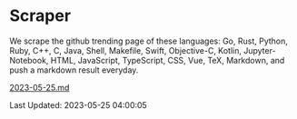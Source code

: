 # Scraper

We scrape the github trending page of these languages: Go, Rust, Python, Ruby, C++, C, Java, Shell, Makefile, Swift, Objective-C, Kotlin, Jupyter-Notebook, HTML, JavaScript, TypeScript, CSS, Vue, TeX, Markdown, and push a markdown result everyday.

[2023-05-25.md](https://github.com/yangwenmai/github-trending-backup/blob/master/2023-05-25.md)

Last Updated: 2023-05-25 04:00:05